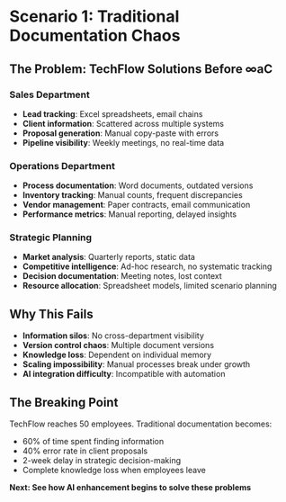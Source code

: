 # Scenario 1: Traditional Documentation Chaos

## The Problem: TechFlow Solutions Before ∞aC

### Sales Department
- **Lead tracking**: Excel spreadsheets, email chains
- **Client information**: Scattered across multiple systems
- **Proposal generation**: Manual copy-paste with errors
- **Pipeline visibility**: Weekly meetings, no real-time data

### Operations Department
- **Process documentation**: Word documents, outdated versions
- **Inventory tracking**: Manual counts, frequent discrepancies
- **Vendor management**: Paper contracts, email communication
- **Performance metrics**: Manual reporting, delayed insights

### Strategic Planning
- **Market analysis**: Quarterly reports, static data
- **Competitive intelligence**: Ad-hoc research, no systematic tracking
- **Decision documentation**: Meeting notes, lost context
- **Resource allocation**: Spreadsheet models, limited scenario planning

## Why This Fails
- **Information silos**: No cross-department visibility
- **Version control chaos**: Multiple document versions
- **Knowledge loss**: Dependent on individual memory
- **Scaling impossibility**: Manual processes break under growth
- **AI integration difficulty**: Incompatible with automation

## The Breaking Point
TechFlow reaches 50 employees. Traditional documentation becomes:
- 60% of time spent finding information
- 40% error rate in client proposals
- 2-week delay in strategic decision-making
- Complete knowledge loss when employees leave

**Next: See how AI enhancement begins to solve these problems**